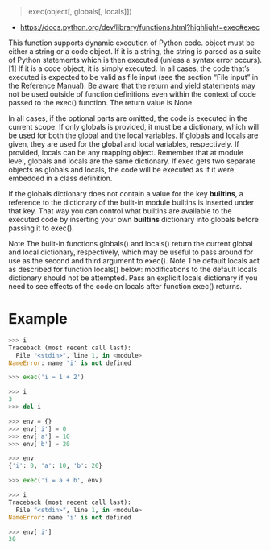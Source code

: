 > exec(object[, globals[, locals]])

* https://docs.python.org/dev/library/functions.html?highlight=exec#exec

This function supports dynamic execution of Python code. object must be either a string or a code object. If it is a string, the string is parsed as a suite of Python statements which is then executed (unless a syntax error occurs). [1] If it is a code object, it is simply executed. In all cases, the code that’s executed is expected to be valid as file input (see the section “File input” in the Reference Manual). Be aware that the return and yield statements may not be used outside of function definitions even within the context of code passed to the exec() function. The return value is None.

In all cases, if the optional parts are omitted, the code is executed in the current scope. If only globals is provided, it must be a dictionary, which will be used for both the global and the local variables. If globals and locals are given, they are used for the global and local variables, respectively. If provided, locals can be any mapping object. Remember that at module level, globals and locals are the same dictionary. If exec gets two separate objects as globals and locals, the code will be executed as if it were embedded in a class definition.

If the globals dictionary does not contain a value for the key __builtins__, a reference to the dictionary of the built-in module builtins is inserted under that key. That way you can control what builtins are available to the executed code by inserting your own __builtins__ dictionary into globals before passing it to exec().

Note The built-in functions globals() and locals() return the current global and local dictionary, respectively, which may be useful to pass around for use as the second and third argument to exec().
Note The default locals act as described for function locals() below: modifications to the default locals dictionary should not be attempted. Pass an explicit locals dictionary if you need to see effects of the code on locals after function exec() returns.

# Example

```python
>>> i
Traceback (most recent call last):
  File "<stdin>", line 1, in <module>
NameError: name 'i' is not defined

>>> exec('i = 1 + 2')

>>> i
3
>>> del i

>>> env = {}
>>> env['i'] = 0
>>> env['a'] = 10
>>> env['b'] = 20

>>> env
{'i': 0, 'a': 10, 'b': 20}

>>> exec('i = a + b', env)

>>> i
Traceback (most recent call last):
  File "<stdin>", line 1, in <module>
NameError: name 'i' is not defined

>>> env['i']
30
```
